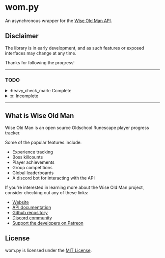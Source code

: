 # wom.py

An asynchronous wrapper for the [Wise Old Man API](https://docs.wiseoldman.net/).



## Disclaimer

The library is in early development, and as such features or exposed interfaces
may change at any time.

Thanks for following the progress!

---

### TODO

<div class="todolist" after=>
<div class="todocolumn">

<details>
<summary> :heavy_check_mark: Complete</summary>

- [x] Global models
- [x] Record models
- [x] Record endpoints
- [x] Player models
- [x] Player endpoints (mostly)
- [x] Name change models
- [x] Name change endpoints
- [x] Efficiency endpoints
- [x] Delta models
- [x] Delta endpoints

</details>
</div>

<div class="todocolumn">

<details>
<summary> :x: Incomplete</summary>

- [ ] Group models
- [ ] Group endpoints
- [ ] Competition models
- [ ] Competition endpoints

</details>

</div>
</div>

---

## What is Wise Old Man

Wise Old Man is an open source Oldschool Runescape player progress tracker.

Some of the popular features include:

- Experience tracking
- Boss killcounts
- Player achievements
- Group competitions
- Global leaderboards
- A discord bot for interacting with the API

If you're interested in learning more about the Wise Old Man project, consider checking out any of these links:

- [Website](https://wiseoldman.net/)
- [API documentation](https://docs.wiseoldman.net/)
- [Github repository](https://wiseoldman.net/github)
- [Discord community](https://wiseoldman.net/discord)
- [Support the developers on Patreon](https://wiseoldman.net/discord)

## License

wom.py is licensed under the
[MIT License](https://github.com/Jonxslays/wise-old-man/blob/master/LICENSE).
